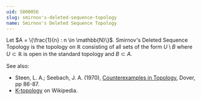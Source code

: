 ```yaml
---
uid: S000056
slug: smirnov's-deleted-sequence-topology
name: Smirnov's Deleted Sequence Topology
---
```

Let $A = \{\frac{1}{n} : n \in \mathbb{N}\}$. Smirnov's Deleted Sequence Topology is the topology on $\mathbb{R}$ consisting of all sets of the form $U \setminus B$ where $U \subset \mathbb{R}$ is open in the standard topology and $B \subset A$.

See also:

* Steen, L. A.; Seebach, J. A. (1970), [Counterexamples in Topology](http://books.google.com/books/about/Counterexamples_in_Topology.html?id=DkEuGkOtSrUC), Dover, pp 86-87.
* [K-topology](http://en.wikipedia.org/wiki/K-topology) on Wikipedia.

